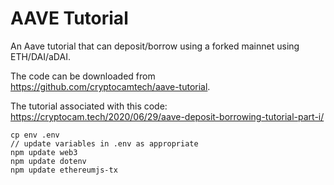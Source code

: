 # AAVE Tutorial

An Aave tutorial that can deposit/borrow using a forked mainnet using ETH/DAI/aDAI.

The code can be downloaded from https://github.com/cryptocamtech/aave-tutorial.

The tutorial associated with this code: https://cryptocam.tech/2020/06/29/aave-deposit-borrowing-tutorial-part-i/

    cp env .env  
    // update variables in .env as appropriate  
    npm update web3  
    npm update dotenv  
    npm update ethereumjs-tx  


